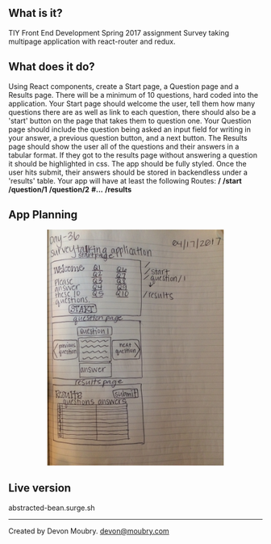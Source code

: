 What is it?
-----------

TIY Front End Development Spring 2017 assignment
Survey taking multipage application with react-router and redux.

What does it do?
----------------

Using React components, create a Start page, a Question page and a Results page. There will be a minimum of 10 questions, hard coded into the application.
Your Start page should welcome the user, tell them how many questions there are as well as link to each question, there should also be a 'start' button on the page that takes them to question one.
Your Question page should include the question being asked an input field for writing in your answer, a previous question button, and a next button.
The Results page should show the user all of the questions and their answers in a tabular format. If they got to the results page without answering a question it should be highlighted in css.
The app should be fully styled.
Once the user hits submit, their answers should be stored in backendless under a 'results' table.
Your app will have at least the following Routes:
**/**
**/start**
**/question/1**
**/question/2**
**#...**
**/results**

App Planning
--------
<p align="center">
  <img src="app/images/IMG_3527.JPG" width="350"/>
</p>


Live version
------------
abstracted-bean.surge.sh

--------------------------------------------------------------------------------
Created by Devon Moubry.
devon@moubry.com
